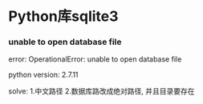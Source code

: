 Python库sqlite3
===============

### unable to open database file
error: OperationalError: unable to open database file

python version: 2.7.11

solve: 1.中文路径 2.数据库路改成绝对路径, 并且目录要存在
